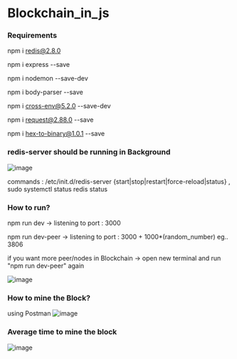 # Blockchain_in_js
### Requirements

npm i redis@2.8.0

npm i express --save 

npm i nodemon --save-dev 

npm i body-parser --save

npm i cross-env@5.2.0 --save-dev

npm i request@2.88.0 --save

npm i hex-to-binary@1.0.1 --save

### redis-server should be running in Background
![image](https://user-images.githubusercontent.com/73174196/211002345-a58fab38-c0fc-4fe6-ab36-9f582e949eac.png)

commands : 
/etc/init.d/redis-server {start|stop|restart|force-reload|status}    ,    sudo systemctl status redis status

### How to run?
npm run dev           ->  listening to port : 3000

npm run dev-peer      ->  listening to port : 3000 + 1000*(random_number)     eg.. 3806 

if you want more peer/nodes in Blockchain -> open new terminal and run  "npm run dev-peer" again 


![image](https://user-images.githubusercontent.com/73174196/211002783-b0955ec3-b677-475f-98bd-16d896b593c9.png)


### How to mine the Block?
using Postman 
![image](https://user-images.githubusercontent.com/73174196/211002916-c5295aed-205b-4269-aee0-540bfc62fb84.png)

### Average time to mine the block
![image](https://user-images.githubusercontent.com/73174196/211003791-9879d9b0-58c8-4d58-9c1d-8acb71d0ca53.png)

